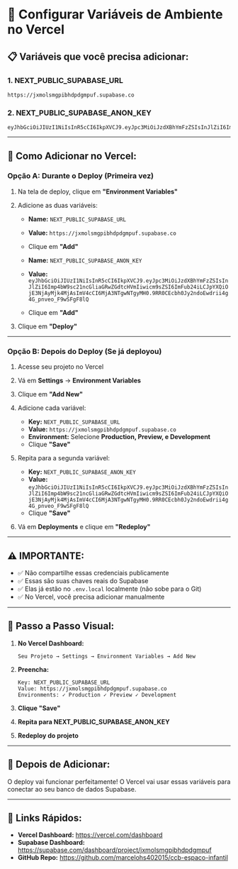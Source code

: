 # 🔧 Configurar Variáveis de Ambiente no Vercel

## 📋 Variáveis que você precisa adicionar:

### 1. NEXT_PUBLIC_SUPABASE_URL
```
https://jxmolsmgpibhdpdgmpuf.supabase.co
```

### 2. NEXT_PUBLIC_SUPABASE_ANON_KEY
```
eyJhbGciOiJIUzI1NiIsInR5cCI6IkpXVCJ9.eyJpc3MiOiJzdXBhYmFzZSIsInJlZiI6Imp4bW9sc21ncGliaGRwZGdtcHVmIiwicm9sZSI6ImFub24iLCJpYXQiOjE3NjAyMjk4MjAsImV4cCI6MjA3NTgwNTgyMH0.9RR0CEcbh0Jy2ndoEwdrii4g4G_pnveo_F9wSFgF8lQ
```

---

## 🚀 Como Adicionar no Vercel:

### **Opção A: Durante o Deploy (Primeira vez)**

1. Na tela de deploy, clique em **"Environment Variables"**
2. Adicione as duas variáveis:
   - **Name:** `NEXT_PUBLIC_SUPABASE_URL`
   - **Value:** `https://jxmolsmgpibhdpdgmpuf.supabase.co`
   - Clique em **"Add"**
   
   - **Name:** `NEXT_PUBLIC_SUPABASE_ANON_KEY`
   - **Value:** `eyJhbGciOiJIUzI1NiIsInR5cCI6IkpXVCJ9.eyJpc3MiOiJzdXBhYmFzZSIsInJlZiI6Imp4bW9sc21ncGliaGRwZGdtcHVmIiwicm9sZSI6ImFub24iLCJpYXQiOjE3NjAyMjk4MjAsImV4cCI6MjA3NTgwNTgyMH0.9RR0CEcbh0Jy2ndoEwdrii4g4G_pnveo_F9wSFgF8lQ`
   - Clique em **"Add"**

3. Clique em **"Deploy"**

---

### **Opção B: Depois do Deploy (Se já deployou)**

1. Acesse seu projeto no Vercel
2. Vá em **Settings** → **Environment Variables**
3. Clique em **"Add New"**
4. Adicione cada variável:
   - **Key:** `NEXT_PUBLIC_SUPABASE_URL`
   - **Value:** `https://jxmolsmgpibhdpdgmpuf.supabase.co`
   - **Environment:** Selecione **Production, Preview, e Development**
   - Clique **"Save"**
   
5. Repita para a segunda variável:
   - **Key:** `NEXT_PUBLIC_SUPABASE_ANON_KEY`
   - **Value:** `eyJhbGciOiJIUzI1NiIsInR5cCI6IkpXVCJ9.eyJpc3MiOiJzdXBhYmFzZSIsInJlZiI6Imp4bW9sc21ncGliaGRwZGdtcHVmIiwicm9sZSI6ImFub24iLCJpYXQiOjE3NjAyMjk4MjAsImV4cCI6MjA3NTgwNTgyMH0.9RR0CEcbh0Jy2ndoEwdrii4g4G_pnveo_F9wSFgF8lQ`
   - Clique **"Save"**

6. Vá em **Deployments** e clique em **"Redeploy"**

---

## ⚠️ IMPORTANTE:

- ✅ Não compartilhe essas credenciais publicamente
- ✅ Essas são suas chaves reais do Supabase
- ✅ Elas já estão no `.env.local` localmente (não sobe para o Git)
- ✅ No Vercel, você precisa adicionar manualmente

---

## 📸 Passo a Passo Visual:

1. **No Vercel Dashboard:**
   ```
   Seu Projeto → Settings → Environment Variables → Add New
   ```

2. **Preencha:**
   ```
   Key: NEXT_PUBLIC_SUPABASE_URL
   Value: https://jxmolsmgpibhdpdgmpuf.supabase.co
   Environments: ✓ Production ✓ Preview ✓ Development
   ```

3. **Clique "Save"**

4. **Repita para NEXT_PUBLIC_SUPABASE_ANON_KEY**

5. **Redeploy do projeto**

---

## 🎯 Depois de Adicionar:

O deploy vai funcionar perfeitamente! O Vercel vai usar essas variáveis para conectar ao seu banco de dados Supabase.

---

## 🔗 Links Rápidos:

- **Vercel Dashboard:** https://vercel.com/dashboard
- **Supabase Dashboard:** https://supabase.com/dashboard/project/jxmolsmgpibhdpdgmpuf
- **GitHub Repo:** https://github.com/marcelohs402015/ccb-espaco-infantil

